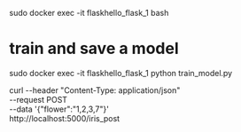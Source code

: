 sudo docker exec -it flaskhello_flask_1 bash

# train and save a model
sudo docker exec -it flaskhello_flask_1 python train_model.py

curl --header "Content-Type: application/json" \
  --request POST \
  --data '{"flower":"1,2,3,7"}' \
  http://localhost:5000/iris_post
